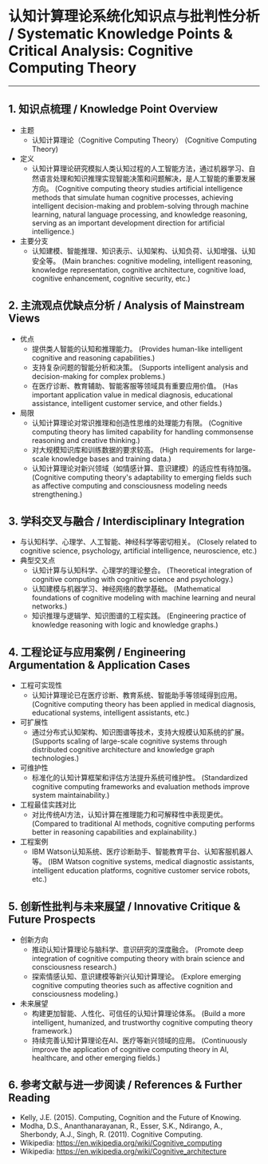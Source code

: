 # 认知计算理论系统化知识点与批判性分析 / Systematic Knowledge Points & Critical Analysis: Cognitive Computing Theory

---

## 1. 知识点梳理 / Knowledge Point Overview

- 主题
  - 认知计算理论（Cognitive Computing Theory）
      (Cognitive Computing Theory)
- 定义
  - 认知计算理论研究模拟人类认知过程的人工智能方法，通过机器学习、自然语言处理和知识推理实现智能决策和问题解决，是人工智能的重要发展方向。
      (Cognitive computing theory studies artificial intelligence methods that simulate human cognitive processes, achieving intelligent decision-making and problem-solving through machine learning, natural language processing, and knowledge reasoning, serving as an important development direction for artificial intelligence.)
- 主要分支
  - 认知建模、智能推理、知识表示、认知架构、认知负荷、认知增强、认知安全等。
      (Main branches: cognitive modeling, intelligent reasoning, knowledge representation, cognitive architecture, cognitive load, cognitive enhancement, cognitive security, etc.)

## 2. 主流观点优缺点分析 / Analysis of Mainstream Views

- 优点
  - 提供类人智能的认知和推理能力。
      (Provides human-like intelligent cognitive and reasoning capabilities.)
  - 支持复杂问题的智能分析和决策。
      (Supports intelligent analysis and decision-making for complex problems.)
  - 在医疗诊断、教育辅助、智能客服等领域具有重要应用价值。
      (Has important application value in medical diagnosis, educational assistance, intelligent customer service, and other fields.)
- 局限
  - 认知计算理论对常识推理和创造性思维的处理能力有限。
      (Cognitive computing theory has limited capability for handling commonsense reasoning and creative thinking.)
  - 对大规模知识库和训练数据的要求较高。
      (High requirements for large-scale knowledge bases and training data.)
  - 认知计算理论对新兴领域（如情感计算、意识建模）的适应性有待加强。
      (Cognitive computing theory's adaptability to emerging fields such as affective computing and consciousness modeling needs strengthening.)

## 3. 学科交叉与融合 / Interdisciplinary Integration

- 与认知科学、心理学、人工智能、神经科学等密切相关。
  (Closely related to cognitive science, psychology, artificial intelligence, neuroscience, etc.)
- 典型交叉点
  - 认知计算与认知科学、心理学的理论整合。
      (Theoretical integration of cognitive computing with cognitive science and psychology.)
  - 认知建模与机器学习、神经网络的数学基础。
      (Mathematical foundations of cognitive modeling with machine learning and neural networks.)
  - 知识推理与逻辑学、知识图谱的工程实践。
      (Engineering practice of knowledge reasoning with logic and knowledge graphs.)

## 4. 工程论证与应用案例 / Engineering Argumentation & Application Cases

- 工程可实现性
  - 认知计算理论已在医疗诊断、教育系统、智能助手等领域得到应用。
      (Cognitive computing theory has been applied in medical diagnosis, educational systems, intelligent assistants, etc.)
- 可扩展性
  - 通过分布式认知架构、知识图谱等技术，支持大规模认知系统的扩展。
      (Supports scaling of large-scale cognitive systems through distributed cognitive architecture and knowledge graph technologies.)
- 可维护性
  - 标准化的认知计算框架和评估方法提升系统可维护性。
      (Standardized cognitive computing frameworks and evaluation methods improve system maintainability.)
- 工程最佳实践对比
  - 对比传统AI方法，认知计算在推理能力和可解释性中表现更优。
      (Compared to traditional AI methods, cognitive computing performs better in reasoning capabilities and explainability.)
- 工程案例
  - IBM Watson认知系统、医疗诊断助手、智能教育平台、认知客服机器人等。
      (IBM Watson cognitive systems, medical diagnostic assistants, intelligent education platforms, cognitive customer service robots, etc.)

## 5. 创新性批判与未来展望 / Innovative Critique & Future Prospects

- 创新方向
  - 推动认知计算理论与脑科学、意识研究的深度融合。
      (Promote deep integration of cognitive computing theory with brain science and consciousness research.)
  - 探索情感认知、意识建模等新兴认知计算理论。
      (Explore emerging cognitive computing theories such as affective cognition and consciousness modeling.)
- 未来展望
  - 构建更加智能、人性化、可信任的认知计算理论体系。
      (Build a more intelligent, humanized, and trustworthy cognitive computing theory framework.)
  - 持续完善认知计算理论在AI、医疗等新兴领域的应用。
      (Continuously improve the application of cognitive computing theory in AI, healthcare, and other emerging fields.)

## 6. 参考文献与进一步阅读 / References & Further Reading

- Kelly, J.E. (2015). Computing, Cognition and the Future of Knowing.
- Modha, D.S., Ananthanarayanan, R., Esser, S.K., Ndirango, A., Sherbondy, A.J., Singh, R. (2011). Cognitive Computing.
- Wikipedia: <https://en.wikipedia.org/wiki/Cognitive_computing>
- Wikipedia: <https://en.wikipedia.org/wiki/Cognitive_architecture>
